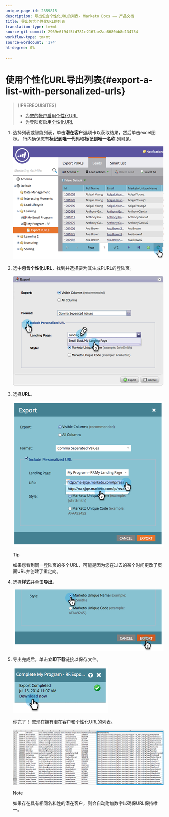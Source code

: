 ```yaml
---
unique-page-id: 2359815
description: 导出包含个性化URL的列表- Marketo Docs —— 产品文档
title: 导出包含个性化URL的列表
translation-type: tm+mt
source-git-commit: 2969e6f94f5fd781e2167ae2aa8680bb8d134754
workflow-type: tm+mt
source-wordcount: '174'
ht-degree: 0%

---
```



# 使用个性化URL导出列表{#export-a-list-with-personalized-urls}

>[!PREREQUISITES]
>
>* [为您的帐户启用个性化URL](/help/marketo/product-docs/demand-generation/landing-pages/personalizing-landing-pages/enable-personalized-urls-for-your-account.md)
>* [为登陆页启用个性化URL](/help/marketo/product-docs/demand-generation/landing-pages/personalizing-landing-pages/enable-personalized-urls-for-a-landing-page.md)


1. 选择列表或智能列表，单击&#x200B;**潜在客户**&#x200B;选项卡以获取结果，然后单击excel图标。 行内确保您有&#x200B;**标记到唯一代码**&#x200B;和&#x200B;**标记到唯一名称** [列可见](/help/marketo/product-docs/core-marketo-concepts/smart-lists-and-static-lists/using-smart-lists/create-and-change-views-for-lists-and-smart-list.md)。

   ![](assets/image2014-9-25-11-3a10-3a43.png)

1. 选中&#x200B;**包含个性化URL**，找到并选择要为其生成PURL的登陆页。

   ![](assets/image2014-9-18-13-3a36-3a42.png)

1. 选择&#x200B;**URL**。

   ![](assets/image2014-9-18-13-3a36-3a53.png)

   >[!TIP]
   >
   >如果您看到同一登陆页的多个URL，可能是因为您在过去的某个时间更改了页面URL并创建了重定向。

1. 选择&#x200B;**样式**&#x200B;并单击&#x200B;**导出**。

   ![](assets/image2014-9-18-13-3a37-3a6.png)

1. 导出完成后，单击&#x200B;**立即下载**&#x200B;链接以保存文件。

   ![](assets/image2014-9-18-13-3a37-3a27.png)

   你完了！ 您现在拥有潜在客户和个性化URL的列表。

   ![](assets/image2014-9-18-13-3a37-3a36.png)

   >[!NOTE]
   >
   >如果存在具有相同名和姓的潜在客户，则会自动附加数字以确保URL保持唯一。
